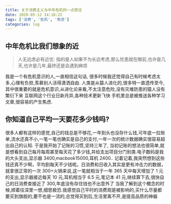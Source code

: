 ```yaml
---
title: 关于消费主义与中年危机的一点想法
date: 2020-05-12 14:18:22
tags: ['消费', '危机', '焦虑']
categories: log
---
```


## 中年危机比我们想象的近

> 人无远虑必有近忧: 指的是人如果不为长远考虑,那么忧患就在眼前,也许是几天,也许是几年,最终还是会遇到麻烦

我是一个有危机意识的人,一直相信这句话, 很多时候我还觉得自己有时候考虑太多,心理有负担,羡慕别人活得潇洒自由.
人类是从猿人进化的,很多特一直遗传至今,其中很重要的就是危机意识,从进化论来看,不太注意危险,没有灾难防患的猿人没有繁衍下来
互联网这个行业日新月异,各种技术更新飞快 手机里总是被推送各种学习文章,很容易的产生焦虑.

## 你知道自己平均一天要花多少钱吗?

很多人都有这样的感觉,自己的钱总是不够花,一年到头也没存什么钱,可年底一拉账单,流水还真不小,一笔一笔也确实是自己的支付,一年一次的统计数据确实很容易超出自己的认知.
于是我开始了记账的习惯,坚持三年了, 当初记账的想法也很简单,就是想看到自己每月每周甚至每天花了多少钱,并给支出项目分门别类.电子数码是我的大头支出,显示器 3400,macbook15000,耳机 2400..
记着记着,我突然想到这些钱还真不少啊，平均到每天不少钱呢。日消费和日收入其实是更有冲击力的数据，就拿很正常的一次 300+火锅来说,这一笔就相当于一年 365 天中每天增加了 1 元的支出,显示器接近每天 10 元,耳机相当于 6.5 元,笔记本 41 元,继续算下去,很快自己的日消费查接近了 300,年底没有存住钱也不出意外了
当我了解到这个概念的时候,顺着往深里一想,细思极恐.我感觉自己平时的消费观是被影响的,买什么尽量都要买到旗舰的,要不也是一流的,总觉得买到后,生活里离不开,是提高品质的神器
